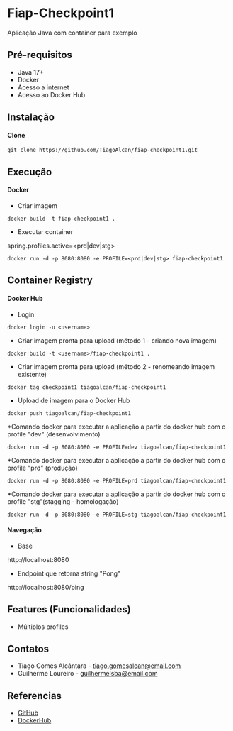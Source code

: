 # Fiap-Checkpoint1

Aplicação Java com container para exemplo

## Pré-requisitos

- Java 17+
- Docker 
- Acesso a internet
- Acesso ao Docker Hub

## Instalação

#### Clone

```
git clone https://github.com/TiagoAlcan/fiap-checkpoint1.git
```

## Execução


#### Docker

* Criar imagem

```
docker build -t fiap-checkpoint1 .
```

* Executar container

spring.profiles.active=<prd|dev|stg>

```
docker run -d -p 8080:8080 -e PROFILE=<prd|dev|stg> fiap-checkpoint1
```

## Container Registry


#### Docker Hub

* Login

```
docker login -u <username>
```

* Criar imagem pronta para upload (método 1 - criando nova imagem)


```
docker build -t <username>/fiap-checkpoint1 .
```


* Criar imagem pronta para upload (método 2 - renomeando imagem existente)


```
docker tag checkpoint1 tiagoalcan/fiap-checkpoint1
```


* Upload de imagem para o Docker Hub


```
docker push tiagoalcan/fiap-checkpoint1 
```

*Comando docker para executar a aplicação a partir do docker hub com o profile "dev" (desenvolvimento)

```
docker run -d -p 8080:8080 -e PROFILE=dev tiagoalcan/fiap-checkpoint1 
```

*Comando docker para executar a aplicação a partir do docker hub com o profile "prd" (produção)

```
docker run -d -p 8080:8080 -e PROFILE=prd tiagoalcan/fiap-checkpoint1 
```

*Comando docker para executar a aplicação a partir do docker hub com o profile "stg"(stagging - homologação)

```
docker run -d -p 8080:8080 -e PROFILE=stg tiagoalcan/fiap-checkpoint1  
```

#### Navegação

- Base

http://localhost:8080

- Endpoint que retorna string "Pong"

http://localhost:8080/ping 


## Features (Funcionalidades)

- Múltiplos profiles

## Contatos

- Tiago Gomes Alcântara - tiago.gomesalcan@email.com
- Guilherme Loureiro - guilhermelsba@email.com

## Referencias

 - [GitHub](https://github.com/TiagoAlcan)
 - [DockerHub](https://hub.docker.com/u/tiagoalcan)
